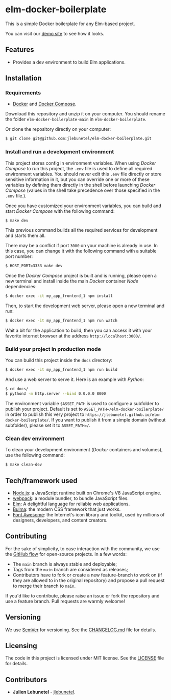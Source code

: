 # elm-docker-boilerplate
This is a simple Docker boilerplate for any Elm-based project.

You can visit our [demo site](https://jlebunetel.github.io/elm-docker-boilerplate/) to see how it looks.

## Features
- Provides a dev environment to build Elm applications.

## Installation

### Requirements
- [Docker](https://docs.docker.com/get-docker/) and [Docker Compose](https://docs.docker.com/compose/install/).

Download this repository and unzip it on your computer. You should rename the folder `elm-docker-boilerplate-main` in `elm-docker-boilerplate`.

Or clone the repository directly on your computer:
```bash
$ git clone git@github.com:jlebunetel/elm-docker-boilerplate.git
```

### Install and run a development environment
This project stores config in environment variables.
When using _Docker Compose_ to run this project, the `.env` file is used to define all required environment variables.
You should never edit this `.env` file directly or store sensitive information in it, but you can override one or more of these variables by defining them directly in the shell before launching _Docker Compose_ (values in the shell take precedence over those specified in the `.env` file.).

Once you have customized your environment variables, you can build and start _Docker Compose_ with the following command:
```bash
$ make dev
```

This previous command builds all the required services for development and starts them all.

There may be a conflict if port `3000` on your machine is already in use. In this case, you can change it with the following command with a suitable port number:
``` bash
$ HOST_PORT=3333 make dev
```

Once the _Docker Compose_ project is built and is running, please open a new terminal and install inside the main _Docker_ container _Node_ dependencies:
```bash
$ docker exec -it my_app_frontend_1 npm install
```

Then, to start the development web server, please open a new terminal and run:
```bash
$ docker exec -it my_app_frontend_1 npm run watch
```

Wait a bit for the application to build, then you can access it with your favorite internet browser at the address `http://localhost:3000/`.

### Build your project in production mode
You can build this project inside the `docs` directory:
```bash
$ docker exec -it my_app_frontend_1 npm run build
```

And use a web server to serve it. Here is an example with _Python_:
```bash
$ cd docs/
$ python3 -m http.server --bind 0.0.0.0 8000
```

The environment variable `$ASSET_PATH` is used to configure a subfolder to publish your project. Default is set to `ASSET_PATH=/elm-docker-boilerplate/` in order to publish this very project to `https://jlebunetel.github.io/elm-docker-boilerplate/`. If you want to publish it from a simple domain (without subfolder), please set it to `ASSET_PATH=/`.

### Clean dev environment
To clean your development environment (_Docker_ containers and volumes), use the following command:
```bash
$ make clean-dev
```

## Tech/framework used
- [Node.js](https://nodejs.org/): a JavaScript runtime built on Chrome's V8 JavaScript engine.
- [webpack](https://webpack.js.org/): a module bundler, to bundle JavaScript files.
- [Elm](https://elm-lang.org/): A delightful language for reliable web applications.
- [Bulma](https://bulma.io/): the modern CSS framework that just works.
- [Font Awesome](https://fontawesome.com/): the Internet's icon library and toolkit, used by millions of designers, developers, and content creators.

## Contributing
For the sake of simplicity, to ease interaction with the community, we use the [GitHub flow](https://guides.github.com/introduction/flow/index.html) for open-source projects. In a few words:
- The `main` branch is always stable and deployable;
- Tags from the `main` branch are considered as releases;
- Contributors have to fork or create a new feature-branch to work on (if they are allowed to in the original repository) and propose a pull request to merge their branch to `main`.

If you'd like to contribute, please raise an issue or fork the repository and use a feature branch. Pull requests are warmly welcome!

## Versioning
We use [SemVer](http://semver.org/) for versioning. See the [CHANGELOG.md](CHANGELOG.md) file for details.

## Licensing
The code in this project is licensed under MIT license. See the [LICENSE](LICENSE) file for details.

## Contributors
- **Julien Lebunetel** - [jlebunetel](https://github.com/jlebunetel).
